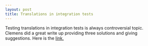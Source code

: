 ```yaml
---
layout: post
title: Translations in integration tests
---
```


<p>Testing translations in integration tests is always controversial topic. Clemens did a great write up providing three solutions and giving suggestions. Here is the <a href="http://www.railway.at/articles/2009/09/12/using-cucumber-to-test-a-multilingual-app">link.</a>
